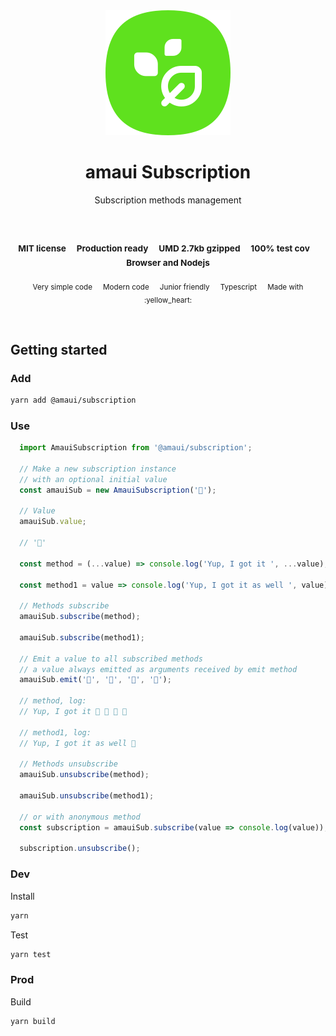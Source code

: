 
</br>
</br>

<p align='center'>
  <a target='_blank' rel='noopener noreferrer' href='#'>
    <img src='utils/images/logo.svg' alt='amaui logo' />
  </a>
</p>

<h1 align='center'>amaui Subscription</h1>

<p align='center'>
  Subscription methods management
</p>

<br />

<h3 align='center'>
  <sub>MIT license&nbsp;&nbsp;&nbsp;&nbsp;</sub>
  <sub>Production ready&nbsp;&nbsp;&nbsp;&nbsp;</sub>
  <sub>UMD 2.7kb gzipped&nbsp;&nbsp;&nbsp;&nbsp;</sub>
  <sub>100% test cov&nbsp;&nbsp;&nbsp;&nbsp;</sub>
  <sub>Browser and Nodejs</sub>
</h3>

<p align='center'>
    <sub>Very simple code&nbsp;&nbsp;&nbsp;&nbsp;</sub>
    <sub>Modern code&nbsp;&nbsp;&nbsp;&nbsp;</sub>
    <sub>Junior friendly&nbsp;&nbsp;&nbsp;&nbsp;</sub>
    <sub>Typescript&nbsp;&nbsp;&nbsp;&nbsp;</sub>
    <sub>Made with :yellow_heart:</sub>
</p>

<br />

## Getting started

### Add

```sh
yarn add @amaui/subscription
```

### Use

```javascript
  import AmauiSubscription from '@amaui/subscription';

  // Make a new subscription instance
  // with an optional initial value
  const amauiSub = new AmauiSubscription('🙂');

  // Value
  amauiSub.value;

  // '🙂'

  const method = (...value) => console.log('Yup, I got it ', ...value);

  const method1 = value => console.log('Yup, I got it as well ', value);

  // Methods subscribe
  amauiSub.subscribe(method);

  amauiSub.subscribe(method1);

  // Emit a value to all subscribed methods
  // a value always emitted as arguments received by emit method
  amauiSub.emit('🌱', '🌱', '🌱', '🌱');

  // method, log:
  // Yup, I got it 🌱 🌱 🌱 🌱

  // method1, log:
  // Yup, I got it as well 🌱

  // Methods unsubscribe
  amauiSub.unsubscribe(method);

  amauiSub.unsubscribe(method1);

  // or with anonymous method
  const subscription = amauiSub.subscribe(value => console.log(value));

  subscription.unsubscribe();
```

### Dev

Install

```sh
yarn
```

Test

```sh
yarn test
```

### Prod

Build

```sh
yarn build
```
